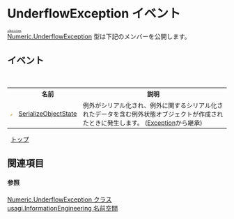 # UnderflowException イベント

<div style="font-size:30%"><a href="https://github.com/usagi/usagi.cs/blob/master/docs/Home.md">≪Back to Home</a></div><a href="T_usagi_InformationEngineering_Numeric_UnderflowException.md">Numeric.UnderflowException</a> 型は下記のメンバーを公開します。


## イベント
&nbsp;<table><tr><th></th><th>名前</th><th>説明</th></tr><tr><td>![Protected イベント](media/protevent.gif "Protected イベント")</td><td><a href="http://msdn2.microsoft.com/ja-jp/library/ee332915" target="_blank">SerializeObjectState</a></td><td>
例外がシリアル化され、例外に関するシリアル化されたデータを含む例外状態オブジェクトが作成されたときに発生します。
 (<a href="http://msdn2.microsoft.com/ja-jp/library/c18k6c59" target="_blank">Exception</a>から継承)</td></tr></table>&nbsp;
<a href="#underflowexception-イベント">トップ</a>

## 関連項目


#### 参照
<a href="T_usagi_InformationEngineering_Numeric_UnderflowException.md">Numeric.UnderflowException クラス</a><br /><a href="N_usagi_InformationEngineering.md">usagi.InformationEngineering 名前空間</a><br />